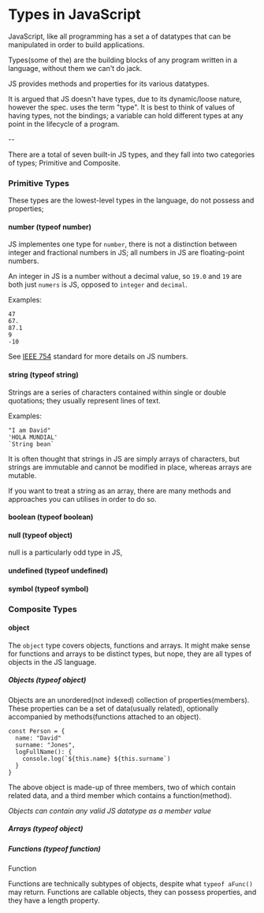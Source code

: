 # Types in JavaScript

JavaScript, like all programming has a set a of datatypes that can be manipulated in order to build applications.

Types(some of the) are the building blocks of any program written in a language, without them we can't do jack. 

JS provides methods and properties for its various datatypes.

It is argued that JS doesn't have types, due to its dynamic/loose nature, however the spec. uses the term "type". It is best to think of values of having types, not the bindings; a variable can hold different types at any point in the lifecycle of a program.

--

There are a total of seven built-in JS types, and they fall into two categories of types; Primitive and Composite.

### Primitive Types
These types are the lowest-level types in the language, do not possess and properties;

#### number (typeof number)
JS implementes one type for `number`, there is not a distinction between integer and fractional numbers in JS; all numbers in JS are floating-point numbers.

An integer in JS is a number without a decimal value, so `19.0` and `19` are both just `numers` is JS, opposed to `integer` and `decimal`.

Examples:

```
47
67.
87.1
9
-10
```



See [IEEE 754](https://en.wikipedia.org/wiki/IEEE_754) standard for more details on JS numbers.

#### string (typeof string)
Strings are a series of characters contained within single or double quotations; they usually represent lines of text.

Examples:

```
"I am David"
'HOLA MUNDIAL'
`String bean`
```

It is often thought that strings in JS are simply arrays of characters, but strings are immutable and cannot be modified in place, whereas arrays are mutable. 

If you want to treat a string as an array, there are many methods and approaches you can utilises in order to do so.


#### boolean (typeof boolean)
#### null (typeof object)
null is a particularly odd type in JS,

#### undefined (typeof undefined)
#### symbol (typeof symbol)


### Composite Types

#### object 
The `object` type covers objects, functions and arrays. It might make sense for functions and arrays to be distinct types, but nope, they are all types of objects in the JS language.


##### Objects (typeof object)
Objects are an unordered(not indexed) collection of properties(members). These properties can be a set of data(usually related), optionally accompanied by methods(functions attached to an object).

```
const Person = {
  name: "David"
  surname: "Jones",
  logFullName(): {
    console.log(`${this.name} ${this.surname`)
  }
}
```

The above object is made-up of three members, two of which contain related data, and a third member which contains a function(method).

*Objects can contain any valid JS datatype as a member value*


##### Arrays (typeof object)
 
##### Functions (typeof function)
Function

Functions are technically subtypes of objects, despite what `typeof aFunc()` may return. Functions are callable objects, they can possess properties, and they have a length property.
